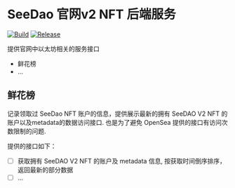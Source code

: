 # SeeDao 官网v2 NFT 后端服务

[![Build](https://github.com/SeeDAO-OpenSource/nft-server/actions/workflows/build.yml/badge.svg?branch=main&event=status)](https://github.com/SeeDAO-OpenSource/nft-server/actions/workflows/build.yml) [![Release](https://github.com/SeeDAO-OpenSource/nft-server/actions/workflows/release.yml/badge.svg?branch=main&event=release)](https://github.com/SeeDAO-OpenSource/nft-server/actions/workflows/release.yml)


提供官网中以太坊相关的服务接口

- 鲜花榜
- ...


## 鲜花榜

记录领取过 SeeDao NFT 账户的信息，提供展示最新的拥有 SeeDAO V2 NFT 的账户以及metadata的数据访问接口. 也是为了避免 OpenSea 提供的接口有访问次数限制的问题.

提供的接口如下：

- [ ] 获取拥有 SeeDAO V2 NFT 的账户及 metadata 信息, 按获取时间倒序排序，返回最新的部分数据
- [ ] ...

